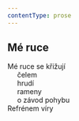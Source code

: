 ```yaml
---
contentType: prose
---
```


## Mé ruce

Mé ruce se křižují  
     čelem  
     hrudí  
     rameny  
     o závod pohybu  
Refrénem víry
